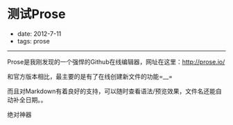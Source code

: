# 测试Prose

- date: 2012-7-11
- tags: prose
---

Prose是我刚发现的一个强悍的Github在线编辑器，网址在这里：http://prose.io/

和官方版本相比，最主要的是有了在线创建新文件的功能=__=

而且对Markdown有着良好的支持，可以随时查看语法/预览效果，文件名还能自动补全日期。。

绝对神器